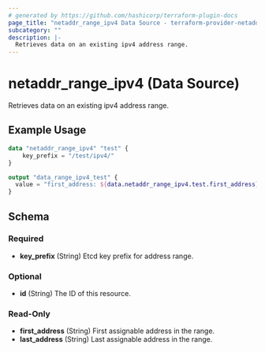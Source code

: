 ```yaml
---
# generated by https://github.com/hashicorp/terraform-plugin-docs
page_title: "netaddr_range_ipv4 Data Source - terraform-provider-netaddr"
subcategory: ""
description: |-
  Retrieves data on an existing ipv4 address range.
---
```


# netaddr_range_ipv4 (Data Source)

Retrieves data on an existing ipv4 address range.

## Example Usage

```terraform
data "netaddr_range_ipv4" "test" {
    key_prefix = "/test/ipv4/"
}

output "data_range_ipv4_test" {
  value = "first_address: ${data.netaddr_range_ipv4.test.first_address}, last_address: ${data.netaddr_range_ipv4.test.last_address}"
}
```

<!-- schema generated by tfplugindocs -->
## Schema

### Required

- **key_prefix** (String) Etcd key prefix for address range.

### Optional

- **id** (String) The ID of this resource.

### Read-Only

- **first_address** (String) First assignable address in the range.
- **last_address** (String) Last assignable address in the range.


